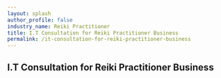 ```yaml
---
layout: splash 
author_profile: false 
industry_name: Reiki Practitioner
title: I.T Consultation for Reiki Practitioner Business
permalink: /it-consultation-for-reiki-practitioner-business
---
```


## I.T Consultation for Reiki Practitioner Business